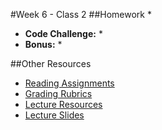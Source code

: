 #Week 6 - Class 2
##Homework
*
* **Code Challenge:**
	*
* **Bonus:**
	*

##Other Resources
* [Reading Assignments](../../Resources/ra-grading-standard/)
* [Grading Rubrics](../../Resources/)
* [Lecture Resources](lecture/)
* [Lecture Slides]()
